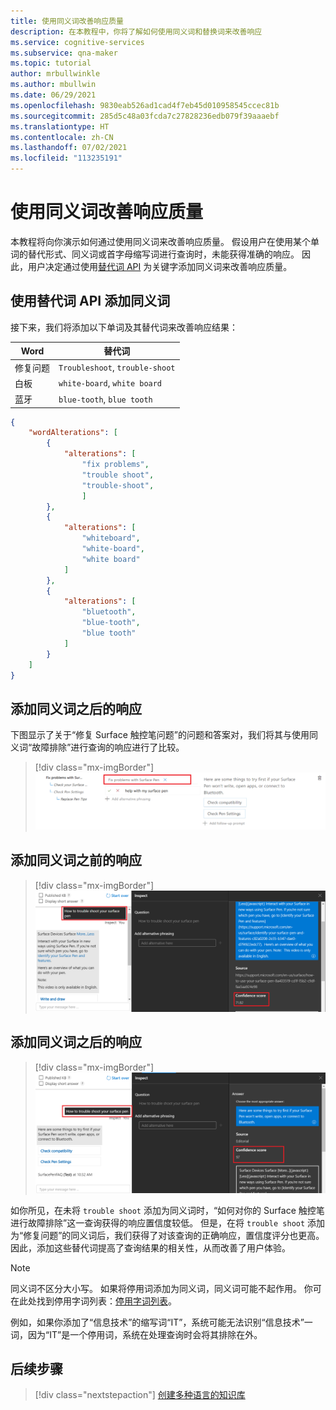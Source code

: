 ```yaml
---
title: 使用同义词改善响应质量
description: 在本教程中，你将了解如何使用同义词和替换词来改善响应
ms.service: cognitive-services
ms.subservice: qna-maker
ms.topic: tutorial
author: mrbullwinkle
ms.author: mbullwin
ms.date: 06/29/2021
ms.openlocfilehash: 9830eab526ad1cad4f7eb45d010958545ccec81b
ms.sourcegitcommit: 285d5c48a03fcda7c27828236edb079f39aaaebf
ms.translationtype: HT
ms.contentlocale: zh-CN
ms.lasthandoff: 07/02/2021
ms.locfileid: "113235191"
---
```

# <a name="improve-quality-of-response-with-synonyms"></a>使用同义词改善响应质量

本教程将向你演示如何通过使用同义词来改善响应质量。 假设用户在使用某个单词的替代形式、同义词或首字母缩写词进行查询时，未能获得准确的响应。 因此，用户决定通过使用[替代词 API](/rest/api/cognitiveservices-qnamaker/QnAMaker4.0/Alterations) 为关键字添加同义词来改善响应质量。

## <a name="add-synonyms-using-alterations-api"></a>使用替代词 API 添加同义词

接下来，我们将添加以下单词及其替代词来改善响应结果：

|Word | 替代词|
|--------------|--------------------------------|
| 修复问题 | `Troubleshoot`, `trouble-shoot`|
| 白板   | `white-board`, `white board`   |
| 蓝牙    | `blue-tooth`, `blue tooth`     |

```json
{
    "wordAlterations": [
        {
            "alterations": [
                "fix problems",
                "trouble shoot",
                "trouble-shoot",
                ]
        },
        {
            "alterations": [
                "whiteboard",
                "white-board",
                "white board"
            ]
        },
        {
            "alterations": [
                "bluetooth",
                "blue-tooth",
                "blue tooth"
            ]
        }
    ]
}

```

## <a name="response-after-adding-synonyms"></a>添加同义词之后的响应

下图显示了关于“修复 Surface 触控笔问题”的问题和答案对，我们将其与使用同义词“故障排除”进行查询的响应进行了比较。

> [!div class="mx-imgBorder"]
> [ ![屏幕截图：修复 Surface 触控笔问题以红色突出显示]( ../media/adding-synonyms/fix-problems.png) ]( ../media/adding-synonyms/fix-problems.png#lightbox)

## <a name="response-before-addition-of-synonym"></a>添加同义词之前的响应

> [!div class="mx-imgBorder"]
> [ ![屏幕截图：置信度评分 71.82 以红色突出显示]( ../media/adding-synonyms/confidence-score.png) ]( ../media/adding-synonyms/confidence-score.png#lightbox)

## <a name="response-after-addition-of-synonym"></a>添加同义词之后的响应 

> [!div class="mx-imgBorder"]
> [ ![屏幕截图：置信度评分 97 以红色突出显示]( ../media/adding-synonyms/increase-score.png) ]( ../media/adding-synonyms/increase-score.png#lightbox)

如你所见，在未将 `trouble shoot` 添加为同义词时，“如何对你的 Surface 触控笔进行故障排除”这一查询获得的响应置信度较低。 但是，在将 `trouble shoot` 添加为“修复问题”的同义词后，我们获得了对该查询的正确响应，置信度评分也更高。 因此，添加这些替代词提高了查询结果的相关性，从而改善了用户体验。 

> [!NOTE]
> 同义词不区分大小写。 如果将停用词添加为同义词，同义词可能不起作用。 你可在此处找到停用字词列表：[停用字词列表](https://github.com/Azure-Samples/azure-search-sample-data/blob/master/STOPWORDS.md)。

例如，如果你添加了“信息技术”的缩写词“IT”，系统可能无法识别“信息技术”一词，因为“IT”是一个停用词，系统在处理查询时会将其排除在外。

## <a name="next-steps"></a>后续步骤

> [!div class="nextstepaction"]
> [创建多种语言的知识库](multiple-languages.md)